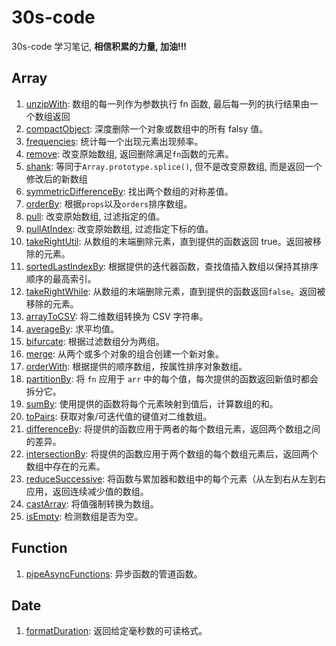# 30s-code

30s-code 学习笔记, **相信积累的力量, 加油!!!**

## Array

1. [unzipWith](https://github.com/itsuki0927/30s-code/blob/main/Js/Array/unzipWith.md): 数组的每一列作为参数执行 fn 函数, 最后每一列的执行结果由一个数组返回
2. [compactObject](https://github.com/itsuki0927/30s-code/blob/main/Js/Array/compactObject.md): 深度删除一个对象或数组中的所有 falsy 值。
3. [frequencies](https://github.com/itsuki0927/30s-code/blob/main/Js/Array/frequencies.md): 统计每一个出现元素出现频率。
4. [remove](https://github.com/itsuki0927/30s-code/blob/main/Js/Array/remove.md): 改变原始数组, 返回删除满足`fn`函数的元素。
5. [shank](https://github.com/itsuki0927/30s-code/blob/main/Js/Array/shank.md): 等同于`Array.prototype.splice()`, 但不是改变原数组, 而是返回一个修改后的新数组
6. [symmetricDifferenceBy](https://github.com/itsuki0927/30s-code/blob/main/Js/Array/symmetricDifferenceBy.md): 找出两个数组的对称差值。
7. [orderBy](https://github.com/itsuki0927/30s-code/blob/main/Js/Array/orderBy.md): 根据`props`以及`orders`排序数组。
8. [pull](https://github.com/itsuki0927/30s-code/blob/main/Js/Array/pull.md): 改变原始数组, 过滤指定的值。
9. [pullAtIndex](https://github.com/itsuki0927/30s-code/blob/main/Js/Array/pull.md): 改变原始数组, 过滤指定下标的值。
10. [takeRightUtil](https://github.com/itsuki0927/30s-code/blob/main/Js/Array/takeRightUtil.md): 从数组的末端删除元素，直到提供的函数返回 true。返回被移除的元素。
11. [sortedLastIndexBy](https://github.com/itsuki0927/30s-code/blob/main/Js/Array/sortedLastIndexBy.md): 根据提供的迭代器函数，查找值插入数组以保持其排序顺序的最高索引。
12. [takeRightWhile](https://github.com/itsuki0927/30s-code/blob/main/Js/Array/takeRightWhile.md): 从数组的末端删除元素，直到提供的函数返回`false`。返回被移除的元素。
13. [arrayToCSV](https://github.com/itsuki0927/30s-code/blob/main/Js/Array/arrayToCSV.md): 将二维数组转换为 CSV 字符串。
14. [averageBy](https://github.com/itsuki0927/30s-code/blob/main/Js/Array/averageBy.md): 求平均值。
15. [bifurcate](https://github.com/itsuki0927/30s-code/blob/main/Js/Array/bifurcate.md): 根据过滤数组分为两组。
16. [merge](https://github.com/itsuki0927/30s-code/blob/main/Js/Array/merge.md): 从两个或多个对象的组合创建一个新对象。
17. [orderWith](https://github.com/itsuki0927/30s-code/blob/main/Js/Array/orderWith.md): 根据提供的顺序数组，按属性排序对象数组。
18. [partitionBy](https://github.com/itsuki0927/30s-code/blob/main/Js/Array/partitionBy.md): 将 `fn` 应用于 `arr` 中的每个值，每次提供的函数返回新值时都会拆分它。
19. [sumBy](https://github.com/itsuki0927/30s-code/blob/main/Js/Array/sumBy.md): 使用提供的函数将每个元素映射到值后，计算数组的和。
20. [toPairs](https://github.com/itsuki0927/30s-code/blob/main/Js/Array/toPairs.md): 获取对象/可迭代值的键值对二维数组。
21. [differenceBy](https://github.com/itsuki0927/30s-code/blob/main/Js/Array/differenceBy.md): 将提供的函数应用于两者的每个数组元素，返回两个数组之间的差异。
22. [intersectionBy](https://github.com/itsuki0927/30s-code/blob/main/Js/Array/intersectionBy.md): 将提供的函数应用于两个数组的每个数组元素后，返回两个数组中存在的元素。
23. [reduceSuccessive](https://github.com/itsuki0927/30s-code/blob/main/Js/Array/reduceSuccessive.md): 将函数与累加器和数组中的每个元素（从左到右从左到右应用，返回连续减少值的数组。
24. [castArray](https://github.com/itsuki0927/30s-code/blob/main/Js/Array/castArray.md): 将值强制转换为数组。
25. [isEmpty](https://github.com/itsuki0927/30s-code/blob/main/Js/Array/isEmpty.md): 检测数组是否为空。

## Function

1. [pipeAsyncFunctions](https://github.com/itsuki0927/30s-code/blob/main/Js/Function/pipeAsyncFunctions.md): 异步函数的管道函数。

## Date

1. [formatDuration](https://github.com/itsuki0927/30s-code/blob/main/Js/Date/formatDuration.md): 返回给定毫秒数的可读格式。
